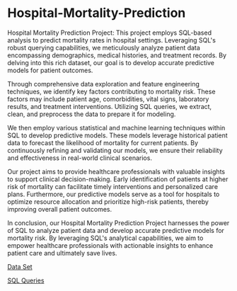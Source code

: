 # Hospital-Mortality-Prediction
Hospital Mortality Prediction Project: This project employs SQL-based analysis to predict mortality rates in hospital settings. Leveraging SQL's robust querying capabilities, we meticulously analyze patient data encompassing demographics, medical histories, and treatment records. By delving into this rich dataset, our goal is to develop accurate predictive models for patient outcomes.

Through comprehensive data exploration and feature engineering techniques, we identify key factors contributing to mortality risk. These factors may include patient age, comorbidities, vital signs, laboratory results, and treatment interventions. Utilizing SQL queries, we extract, clean, and preprocess the data to prepare it for modeling.

We then employ various statistical and machine learning techniques within SQL to develop predictive models. These models leverage historical patient data to forecast the likelihood of mortality for current patients. By continuously refining and validating our models, we ensure their reliability and effectiveness in real-world clinical scenarios.

Our project aims to provide healthcare professionals with valuable insights to support clinical decision-making. Early identification of patients at higher risk of mortality can facilitate timely interventions and personalized care plans. Furthermore, our predictive models serve as a tool for hospitals to optimize resource allocation and prioritize high-risk patients, thereby improving overall patient outcomes.

In conclusion, our Hospital Mortality Prediction Project harnesses the power of SQL to analyze patient data and develop accurate predictive models for mortality risk. By leveraging SQL's analytical capabilities, we aim to empower healthcare professionals with actionable insights to enhance patient care and ultimately save lives.

[Data Set](https://www.kaggle.com/datasets/mitishaagarwal/patient)

[SQL Queries](https://github.com/AbyGtr23/Hospital-Mortality-Prediction/blob/main/SQL%20Queris%20%26%20Problem%20Statements)
